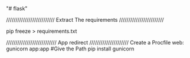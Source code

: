 "# flask" 

//////////////////////////   Extract The requirements ////////////////////////

pip freeze > requirements.txt

///////////////////////////     App redirect        /////////////////////
Create a Procfile
web: gunicorn app:app     #Give the Path
pip install gunicorn
